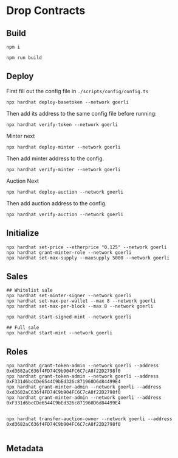 # Drop Contracts

## Build

```
npm i
```

```
npm run build
```

## Deploy

First fill out the config file in `./scripts/config/config.ts`

```
npx hardhat deploy-basetoken --network goerli
```

Then add its address to the same config file before running:


```
npx hardhat verify-token --network goerli   
```

Minter next

```
npx hardhat deploy-minter --network goerli
```

Then add minter address to the config.

```
npx hardhat verify-minter --network goerli
```

Auction Next

```
npx hardhat deploy-auction --network goerli 
```

Then add auction address to the config.

```
npx hardhat verify-auction --network goerli
```


## Initialize


```
npx hardhat set-price --etherprice "0.125" --network goerli
npx hardhat grant-minter-role --network goerli
npx hardhat set-max-supply --maxsupply 5000 --network goerli
```

## Sales

```
## Whitelist sale
npx hardhat set-minter-signer --network goerli
npx hardhat set-max-per-wallet --max 8 --network goerli
npx hardhat set-max-per-block --max 8 --network goerli

npx hardhat start-signed-mint --network goerli

## Full sale
npx hardhat start-mint --network goerli
```

## Roles

```
npx hardhat grant-token-admin --network goerli --address 0xd3682aC636f4FD74C9b904FC6C7cA8f22D2798f0
npx hardhat grant-token-admin --network goerli --address 0xF331d6bcCDe6544C9bEd326c871960D6d84499E4
npx hardhat grant-minter-admin --network goerli --address 0xd3682aC636f4FD74C9b904FC6C7cA8f22D2798f0
npx hardhat grant-minter-admin --network goerli --address 0xF331d6bcCDe6544C9bEd326c871960D6d84499E4


npx hardhat transfer-auction-owner --network goerli --address 0xd3682aC636f4FD74C9b904FC6C7cA8f22D2798f0


```

## Metadata


